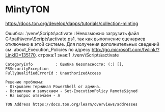 # MintyTON

https://docs.ton.org/develop/dapps/tutorials/collection-minting

Ошибка:
.\venv\Scripts\activate : Невозможно загрузить файл C:\path\venv\Scripts\activate.ps1, так как выполнение сценариев отключено в этой системе. 
Для получения дополнительных сведений см. about_Execution_Policies по адресу http://go.microsoft.com/fwlink/?LinkID=135170.
строка:1 знак:1
.\venv\Scripts\activate
~~~~~~~~~~~~~~~~~~~~~~~
CategoryInfo          : Ошибка безопасности: (:) [], PSSecurityException
FullyQualifiedErrorId : UnauthorizedAccess

Решение проблемы:
- Открываем терминал PowerShell от админа.
- Вставляем и запускаем - Set-ExecutionPolicy RemoteSigned
- На вопрос отвечаем - A

TON Address https://docs.ton.org/learn/overviews/addresses
